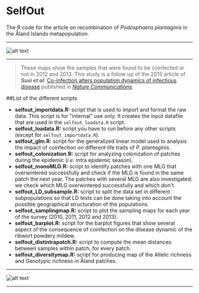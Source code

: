# SelfOut


The R code for the article on recombination of *Podosphaera plantaginis* in the Åland Islands metapopulation. 

---

![alt text](http://googledrive.com/host/0B-FIusWb7o6PfjdhbUJncm1mdjM1NnQ1TWl6MHhZUnNRZjd6RkUtUVo5WlFsVURTV0lvQjA/CoSinInf1213.png "A map of coinfection in Aland in 2012")


---


>These maps show the samples that were found to be coinfected or not in 2012 and 2013. This study is a follow up of the 2015 article of **_Susi et al_**: [Co-infection alters population dynamics of infectious disease](http://www.nature.com/ncomms/2015/150108/ncomms6975/full/ncomms6975.html) published in [*Nature Communications*](http://www.nature.com/ncomms/index.html).  



##List of the different scripts

  * **selfout_importdata.R:** script that is used to import and format the raw data. This script is for "internal" use only. It creates the input datafile that are used in the `selfout_loadata.R` script.
  * **selfout_loadata.R:** script you have to run before any other scripts (except for `selfout_importdata.R`).
  * **selfout_glm.R:** script for the generalized linear model used to analysis the impact of coinfection on different life traits of *P. plantaginis*.
  * **selfout_colonization.R:** script for analyzing colonization of patches during the epidemic (*i.e.* intra epidemic season).
  * **selfout_monoMLG.R:** script to identify patches with one MLG that overwintered successfully and check if the MLG is found in the same patch the next year. The patches with several MLG are also investigated: we check which MLG overwintered successfully and which don't. 
  * **selfout_LD_subsample.R:** script to split the data set in different subpopulations so that LD tests can be done taking into account the possible geographical structuration of the populations.
  * **selfout_samplingmap.R:** script to plot the sampling maps for each year of the survey (2010, 2011, 2012 and 2013). 
  * **selfout_barplot.R:** script for the barplot figures that show several aspect of the consequence of coinfection on the disease dynamic of the ribwort powdery mildew. 
  * **selfout_distintrapatch.R:** script to compute the mean distances between samples within patch, for every patch.  
  * **selfout_diversitymap.R:** script for producing map of the Allelic richness and Genotypic richness in Åland patches. 


---

![alt text](http://googledrive.com/host/0B-FIusWb7o6PfjdhbUJncm1mdjM1NnQ1TWl6MHhZUnNRZjd6RkUtUVo5WlFsVURTV0lvQjA/Plantago_plant_model2.png "A drawing of a Plantago lanceolata")


---




